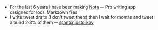 - For the last 6 years I have been making [Nota](https://nota.md) — Pro writing app designed for local Markdown files
- I write tweet drafts (I don't tweet them) then I wait for months and tweet around 2-3% of them — [@antoniostoilkov](https://twitter.com/antoniostoilkov)